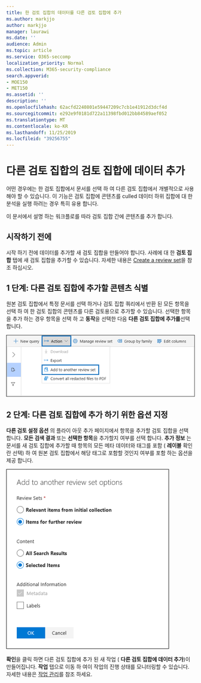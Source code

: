 ```yaml
---
title: 한 검토 집합의 데이터를 다른 검토 집합에 추가
ms.author: markjjo
author: markjjo
manager: laurawi
ms.date: ''
audience: Admin
ms.topic: article
ms.service: O365-seccomp
localization_priority: Normal
ms.collection: M365-security-compliance
search.appverid:
- MOE150
- MET150
ms.assetid: ''
description: ''
ms.openlocfilehash: 62acfd2240801e59447209c7cb1e41912d3dcf4d
ms.sourcegitcommit: e292e9f0181d722a11398fbd012bb84589aef052
ms.translationtype: MT
ms.contentlocale: ko-KR
ms.lasthandoff: 11/25/2019
ms.locfileid: "39256755"
---
```

# <a name="add-data-to-a-review-set-from-another-review-set"></a>다른 검토 집합의 검토 집합에 데이터 추가

어떤 경우에는 한 검토 집합에서 문서를 선택 하 여 다른 검토 집합에서 개별적으로 사용 해야 할 수 있습니다. 이 기능은 검토 집합에 콘텐츠를 culled 데이터 하위 집합에 대 한 분석을 실행 하려는 경우 특히 유용 합니다.

이 문서에서 설명 하는 워크플로를 따라 검토 집합 간에 콘텐츠를 추가 합니다.

## <a name="before-you-begin"></a>시작하기 전에

시작 하기 전에 데이터를 추가할 새 검토 집합을 만들어야 합니다.  사례에 대 한 **검토 집합** 탭에 새 검토 집합을 추가할 수 있습니다. 자세한 내용은 [Create a review set](managing-review-sets.md#create-a-review-set)을 참조 하십시오.

## <a name="step-1-identify-content-to-add-to-another-review-set"></a>1 단계: 다른 검토 집합에 추가할 콘텐츠 식별

원본 검토 집합에서 특정 문서를 선택 하거나 검토 집합 쿼리에서 반환 된 모든 항목을 선택 하 여 한 검토 집합의 콘텐츠를 다른 검토용으로 추가할 수 있습니다. 선택한 항목을 추가 하는 경우 항목을 선택 하 고 **동작**을 선택한 다음 **다른 검토 집합에 추가를**선택 합니다.

![다른 검토 집합에 추가](media/64f2a4d4-eba3-4ab3-a3ba-d519feea3142.png)

## <a name="step-2-specify-options-for-adding-to-another-review-set"></a>2 단계: 다른 검토 집합에 추가 하기 위한 옵션 지정

**다른 검토 설정 옵션** 의 플라이 아웃 추가 페이지에서 항목을 추가할 검토 집합을 선택 합니다. **모든 검색 결과** 또는 **선택한 항목**을 추가할지 여부를 선택 합니다.  **추가 정보** 는 문서를 새 검토 집합에 추가할 때 항목의 모든 메타 데이터와 태그를 포함 ( **레이블** 확인란 선택) 하 여 원본 검토 집합에서 해당 태그로 포함할 것인지 여부를 포함 하는 옵션을 제공 합니다.  

![다른 검토 집합에 추가](media/6440ee44-68fd-44d7-b43a-3a477345525c.png)

**확인**을 클릭 하면 다른 검토 집합에 추가 된 새 작업 ( **다른 검토 집합에 데이터 추가**)이 만들어집니다. **작업** 탭으로 이동 하 여이 작업의 진행 상태를 모니터링할 수 있습니다. 자세한 내용은 [작업 관리](managing-jobs-ediscovery20.md)를 참조 하세요.
